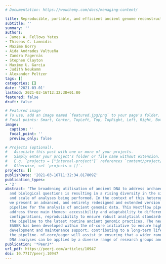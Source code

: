```yaml
---
# Documentation: https://wowchemy.com/docs/managing-content/

title: Reproducible, portable, and efficient ancient genome reconstruction with nf-core/eager
subtitle: ''
summary: ''
authors:
- James A. Fellows Yates
- Thiseas C. Lamnidis
- Maxime Borry
- Aida Andrades Valtueña
- Zandra Fagernäs
- Stephen Clayton
- Maxime U. Garcia
- Judith Neukamm
- Alexander Peltzer
tags: []
categories: []
date: '2021-03-01'
lastmod: 2021-03-16T12:32:38+01:00
featured: false
draft: false

# Featured image
# To use, add an image named `featured.jpg/png` to your page's folder.
# Focal points: Smart, Center, TopLeft, Top, TopRight, Left, Right, BottomLeft, Bottom, BottomRight.
image:
  caption: ''
  focal_point: ''
  preview_only: false

# Projects (optional).
#   Associate this post with one or more of your projects.
#   Simply enter your project's folder or file name without extension.
#   E.g. `projects = ["internal-project"]` references `content/project/deep-learning/index.md`.
#   Otherwise, set `projects = []`.
projects: []
publishDate: '2021-03-16T11:32:34.817809Z'
publication_types:
- '2'
abstract: 'The broadening utilisation of ancient DNA to address archaeological, palaeontological,
  and biological questions is resulting in a rising diversity in the size of laboratories
  and scale of analyses being performed. In the context of this heterogeneous landscape,
  we present an advanced, and entirely redesigned and extended version of the EAGER
  pipeline for the analysis of ancient genomic data. This Nextflow pipeline aims to
  address three main themes: accessibility and adaptability to different computing
  configurations, reproducibility to ensure robust analytical standards, and updating
  the pipeline to the latest routine ancient genomic practices. The new version of
  EAGER has been developed within the nf-core initiative to ensure high-quality software
  development and maintenance support; contributing to a long-term life-cycle for
  the pipeline. nf-core/eager will assist in ensuring that a wider range of ancient
  DNA analyses can be applied by a diverse range of research groups and fields.'
publication: '*PeerJ*'
url_pdf: https://peerj.com/articles/10947
doi: 10.7717/peerj.10947
---
```


